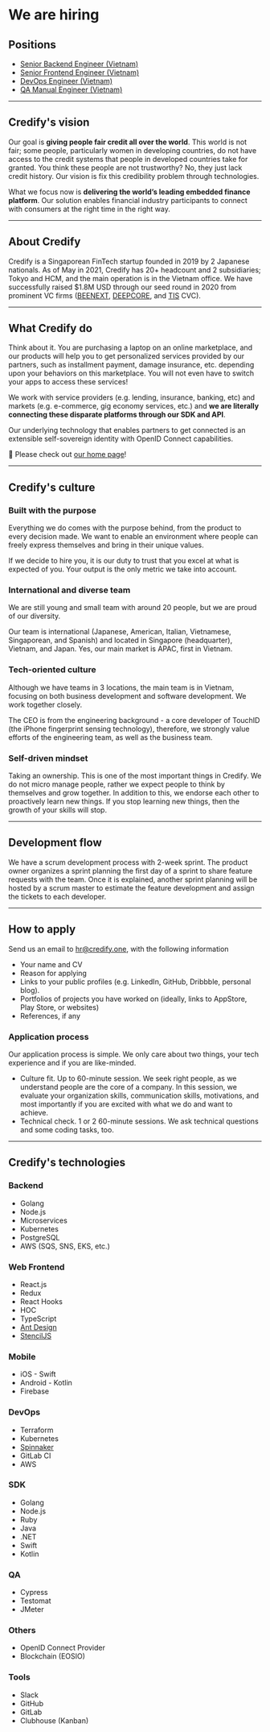 # We are hiring

## Positions

- [Senior Backend Engineer (Vietnam)](https://github.com/credify-pte-ltd/we-are-hiring/blob/master/open_positions/vietnam/senior_backend_engineer.md)
- [Senior Frontend Engineer (Vietnam)](https://github.com/credify-pte-ltd/we-are-hiring/blob/master/open_positions/vietnam/senior_frontend_engineer.md)
- [DevOps Engineer (Vietnam)](https://github.com/credify-pte-ltd/we-are-hiring/blob/master/open_positions/vietnam/devops_engineer.md)
- [QA Manual Engineer (Vietnam)](https://github.com/credify-pte-ltd/we-are-hiring/blob/master/open_positions/vietnam/qa_engineer.md)

---

## Credify's vision

Our goal is __giving people fair credit all over the world__. This world is not fair; some people, particularly women in developing countries, do not have access to the credit systems that people in developed countries take for granted. You think these people are not trustworthy? No, they just lack credit history. Our vision is fix this credibility problem through technologies.

What we focus now is __delivering the world’s leading embedded finance platform__. Our solution enables financial industry participants to connect with consumers at the right time in the right way.

---

## About Credify

Credify is a Singaporean FinTech startup founded in 2019 by 2 Japanese nationals. As of May in 2021, Credify has 20+ headcount and 2 subsidiaries; Tokyo and HCM, and the main operation is in the Vietnam office. We have successfully raised $1.8M USD through our seed round in 2020 from prominent VC firms ([BEENEXT](https://www.beenext.com/), [DEEPCORE](https://deepcore.jp/en/), and [TIS](https://www.tis.com/) CVC).

---

## What Credify do

Think about it. You are purchasing a laptop on an online marketplace, and our products will help you to get personalized services provided by our partners, such as installment payment, damage insurance, etc. depending upon your behaviors on this marketplace. You will not even have to switch your apps to access these services! 

We work with service providers (e.g. lending, insurance, banking, etc) and markets (e.g. e-commerce, gig economy services, etc.) and __we are literally connecting these disparate platforms through our SDK and API__.

Our underlying technology that enables partners to get connected is an extensible self-sovereign identity with OpenID Connect capabilities.

:link: Please check out [our home page](https://credify.one/)!

---

## Credify's culture

### Built with the purpose

Everything we do comes with the purpose behind, from the product to every decision made. We want to enable an environment where people can freely express themselves and bring in their unique values.

If we decide to hire you, it is our duty to trust that you excel at what is expected of you. Your output is the only metric we take into account.

### International and diverse team

We are still young and small team with around 20 people, but we are proud of our diversity.

Our team is international (Japanese, American, Italian, Vietnamese, Singaporean, and Spanish) and located in Singapore (headquarter), Vietnam, and Japan. Yes, our main market is APAC, first in Vietnam.

### Tech-oriented culture

Although we have teams in 3 locations, the main team is in Vietnam, focusing on both business development and software development. We work together closely.

The CEO is from the engineering background - a core developer of TouchID (the iPhone fingerprint sensing technology), therefore, we strongly value efforts of the engineering team, as well as the business team.

### Self-driven mindset

Taking an ownership. This is one of the most important things in Credify. We do not micro manage people, rather we expect people to think by themselves and grow together. In addition to this, we endorse each other to proactively learn new things. If you stop learning new things, then the growth of your skills will stop.

---

## Development flow

We have a scrum development process with 2-week sprint. The product owner organizes a sprint planning the first day of a sprint to share feature requests with the team. Once it is explained, another sprint planning will be hosted by a scrum master to estimate the feature development and assign the tickets to each developer.

---

## How to apply

Send us an email to [hr@credify.one](hr@credify.one), with the following information

- Your name and CV
- Reason for applying
- Links to your public profiles (e.g. LinkedIn, GitHub, Dribbble, personal blog).
- Portfolios of projects you have worked on (ideally, links to AppStore, Play Store, or websites)
- References, if any

### Application process

Our application process is simple. We only care about two things, your tech experience and if you are like-minded.

- Culture fit. Up to 60-minute session. We seek right people, as we understand people are the core of a company. In this session, we evaluate your organization skills, communication skills, motivations, and most importantly if you are excited with what we do and want to achieve.
- Technical check. 1 or 2 60-minute sessions. We ask technical questions and some coding tasks, too.

---

## Credify's technologies

### Backend

- Golang
- Node.js
- Microservices
- Kubernetes
- PostgreSQL
- AWS (SQS, SNS, EKS, etc.)

### Web Frontend

- React.js
- Redux
- React Hooks
- HOC
- TypeScript
- [Ant Design](https://ant.design/)
- [StencilJS](https://stenciljs.com/)

### Mobile

- iOS - Swift
- Android - Kotlin
- Firebase

### DevOps

- Terraform
- Kubernetes
- [Spinnaker](https://spinnaker.io/)
- GitLab CI
- AWS

### SDK

- Golang
- Node.js
- Ruby
- Java
- .NET
- Swift
- Kotlin

### QA

- Cypress
- Testomat
- JMeter

### Others

- OpenID Connect Provider
- Blockchain (EOSIO)

### Tools

- Slack
- GitHub
- GitLab
- Clubhouse (Kanban)